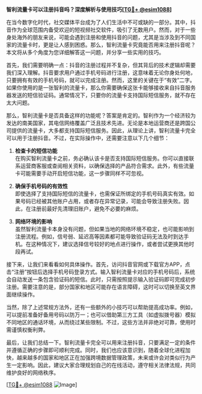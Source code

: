 **智利流量卡可以注册抖音吗？深度解析与使用技巧[[TG💪+ @esim1088](https://t.me/s/esim1088)]**

在当今数字化时代，社交媒体平台成为了人们生活中不可或缺的一部分。其中，抖音作为全球范围内备受欢迎的短视频社交软件，吸引了无数用户。然而，对于一些身处海外的朋友来说，可能会遇到注册和使用抖音的问题，尤其是当涉及到不同国家的流量卡时，更是让人感到困惑。那么，智利流量卡究竟能否用来注册抖音呢？本文将从多个角度为您详细解答这一问题，并分享一些实用的技巧。

首先，我们需要明确一点：抖音的注册过程并不复杂，但其背后的技术逻辑却需要我们深入理解。抖音要求用户通过手机号码进行注册，这意味着无论你身处何地，只要拥有有效的手机号码，就可以完成注册。然而，这里的关键在于“有效”二字。如果你使用的是一张智利的流量卡，那么你需要确保这张卡能够接收来自抖音服务器发送的短信验证码。通常情况下，只要你的流量卡支持国际短信服务，就不存在太大问题。

那么，智利流量卡是否具备这样的功能呢？答案是肯定的。智利作为一个经济较为发达的南美国家，其电信网络覆盖广泛且技术先进。无论是本地运营商还是跨国公司提供的流量卡，大多都支持国际短信服务。因此，从理论上讲，智利流量卡完全可以用于注册抖音。不过，在实际操作中，还需要注意以下几个细节：

1. **检查卡的短信功能**  
在购买智利流量卡之前，务必确认该卡是否支持国际短信服务。你可以直接联系运营商客服或查阅相关资料，以确保选择的产品符合需求。此外，有些流量卡可能需要手动开启短信功能，这一步骤同样不可忽视。

2. **确保手机号码的有效性**  
即使选择了支持国际短信的流量卡，也需保证所绑定的手机号码真实有效。如果号码已经被其他账户占用，或者存在异常记录，可能会导致注册失败。因此，在注册前最好先清理旧账户，避免不必要的麻烦。

3. **网络环境的影响**  
虽然智利流量卡本身没有问题，但如果当地的网络环境不稳定，也可能影响到注册流程。例如，信号弱、延迟高等因素都可能导致验证码无法及时到达手机。在这种情况下，建议选择信号较好的地点进行操作，或者尝试更换其他时段再试。

接下来，让我们来看看如何具体操作。首先，访问抖音官网或下载官方APP，点击“注册”按钮后选择手机号码登录方式。输入智利流量卡对应的手机号码后，系统会自动发送一条包含验证码的短信。此时，只需按照提示输入验证码即可完成初步注册。需要注意的是，部分国家和地区可能存在语言障碍，这时可以切换至英文界面继续操作。

当然，除了上述常规方法外，还有一些额外的小技巧可以帮助提高成功率。例如，可以提前准备好备用号码以防万一；也可以借助第三方工具（如虚拟拨号器）模拟不同地区的通话环境，从而绕过某些限制。不过，这些方法并非绝对可靠，使用时需谨慎权衡利弊。

最后，让我们总结一下。智利流量卡完全可以用来注册抖音，只要满足一定的条件并遵循正确的步骤即可顺利完成。同时，我们也应该意识到，随着全球化进程加快，越来越多的国家和地区正在加强跨境数据管理政策，未来或许会对类似行为产生一定影响。因此，建议大家合理规划自己的在线活动，遵守相关法律法规，共同维护良好的网络秩序。

[[TG💪+ @esim1088](https://t.me/s/esim1088) ![Image](https://i.postimg.cc/4NQfJmqS/Snipaste-2025-05-13-00-14-12.png)]